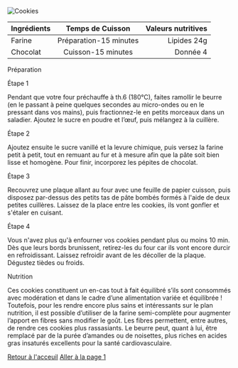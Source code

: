 ![Cookies](https://img.cuisineaz.com/660x495/2015/11/05/i71617-recette-des-cookies-moelleux-aux-pepites-de-chocolat.webp)

| Ingrédients | Temps de Cuisson | Valeurs nutritives |
|:---------- |:---------:|----------:|
| Farine     | Préparation-15 minutes  | Lipides 24g |
| Chocolat   | Cuisson-15 minutes | Donnée 4  | Calories 500


Préparation

Étape 1

Pendant que votre four préchauffe à th.6 (180°C), faites ramollir le beurre (en le passant à peine quelques secondes au micro-ondes ou en le pressant dans vos mains), puis fractionnez-le en petits morceaux dans un saladier. Ajoutez le sucre en poudre et l’œuf, puis mélangez à la cuillère.

Étape 2

Ajoutez ensuite le sucre vanillé et la levure chimique, puis versez la farine petit à petit, tout en remuant au fur et à mesure afin que la pâte soit bien lisse et homogène. Pour finir, incorporez les pépites de chocolat.

Étape 3

Recouvrez une plaque allant au four avec une feuille de papier cuisson, puis disposez par-dessus des petits tas de pâte bombés formés à l'aide de deux petites cuillères. Laissez de la place entre les cookies, ils vont gonfler et s'étaler en cuisant.

Étape 4

Vous n'avez plus qu'à enfourner vos cookies pendant plus ou moins 10 min. Dès que leurs bords brunissent, retirez-les du four car ils vont encore durcir en refroidissant. Laissez refroidir avant de les décoller de la plaque. Dégustez tièdes ou froids.

Nutrition

Ces cookies constituent un en-cas tout à fait équilibré s’ils sont consommés avec modération et dans le cadre d’une alimentation variée et équilibrée ! Toutefois, pour les rendre encore plus sains et intéressants sur le plan nutrition, il est possible d’utiliser de la farine semi-complète pour augmenter l’apport en fibres sans modifier le goût. Les fibres permettent, entre autres, de rendre ces cookies plus rassasiants. Le beurre peut, quant à lui, être remplacé par de la purée d’amandes ou de noisettes, plus riches en acides gras insaturés excellents pour la santé cardiovasculaire.



[Retour à l'acceuil](index.md) 
[Aller à la page 1](page1.md) 
